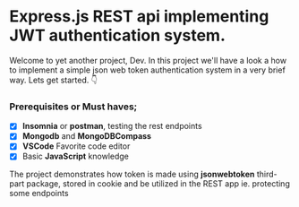# Express.js REST api implementing JWT authentication system.
Welcome to yet another project, Dev. In this project we'll have a look a how to implement a simple json web token authentication system in a very brief way. Lets get started. 👇

### Prerequisites or Must haves;
- [X] **Insomnia** or **postman**, testing the rest endpoints
- [X] **Mongodb** and **MongoDBCompass**
- [X] **VSCode** Favorite code editor
- [X] Basic **JavaScript** knowledge

The project demonstrates how token is made using **jsonwebtoken** third-part package, stored in cookie and be utilized in the REST app ie. protecting some endpoints